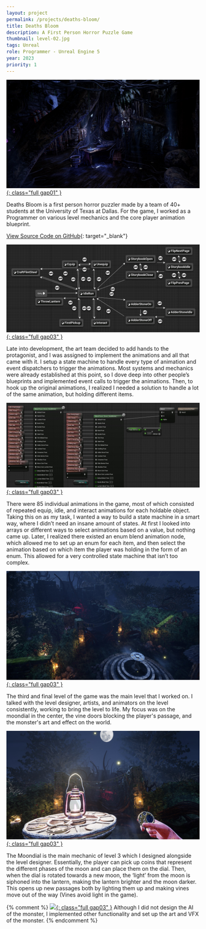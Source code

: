 ```yaml
---
layout: project
permalink: /projects/deaths-bloom/
title: Deaths Bloom
description: A First Person Horror Puzzle Game
thumbnail: level-02.jpg
tags: Unreal
role: Programmer - Unreal Engine 5
year: 2023
priority: 1
---
```


<a href="level-02.jpg" target="_blank">![](level-02.jpg){: class="full gap01" }</a>

Deaths Bloom is a first person horror puzzler made by a team of 40+ students at the University of Texas at Dallas. For the game, I worked as a Programmer on various level mechanics and the core player animation blueprint.

[View Source Code on GitHub](https://github.com/metalac190/GameLab_S23Game){: target="_blank"}

<a href="hands-state-machine.jpg" target="_blank">![](hands-state-machine.jpg){: class="full gap03" }</a>

Late into development, the art team decided to add hands to the protagonist, and I was assigned to implement the animations and all that came with it. I setup a state machine to handle every type of animation and event dispatchers to trigger the animations. Most systems and mechanics were already established at this point, so I dove deep into other people’s blueprints and implemented event calls to trigger the animations. Then, to hook up the original animations, I realized I needed a solution to handle a lot of the same animation, but holding different items.

<a href="hands-enum-blend.jpg" target="_blank">![](hands-enum-blend.jpg){: class="full gap03" }</a>

There were 85 individual animations in the game, most of which consisted of repeated equip, idle, and interact animations for each holdable object. Taking this on as my task, I wanted a way to build a state machine in a smart way, where I didn’t need an insane amount of states. At first I looked into arrays or different ways to select animations based on a value, but nothing came up. Later, I realized there existed an enum blend animation node, which allowed me to set up an enum for each item, and then select the animation based on which item the player was holding in the form of an enum. This allowed for a very controlled state machine that isn’t too complex.

<a href="level-03.jpg" target="_blank">![](level-03.jpg){: class="full gap03" }</a>

The third and final level of the game was the main level that I worked on. I talked with the level designer, artists, and animators on the level consistently, working to bring the level to life. My focus was on the moondial in the center, the vine doors blocking the player's passage, and the monster's art and effect on the world.

<a href="moondial.jpg" target="_blank">![](moondial.jpg){: class="full gap03" }</a>

The Moondial is the main mechanic of level 3 which I designed alongside the level designer. Essentially, the player can pick up coins that represent the different phases of the moon and can place them on the dial. Then, when the dial is rotated towards a new moon, the ‘light’ from the moon is siphoned into the lantern, making the lantern brighter and the moon darker. This opens up new passages both by lighting them up and making vines move out of the way (Vines avoid light in the game).

{% comment %}
<a href="arveado.jpg" target="_blank">![](arveado.jpg){: class="full gap03" }</a>
Although I did not design the AI of the monster, I implemented other functionality and set up the art and VFX of the monster.
{% endcomment %} 